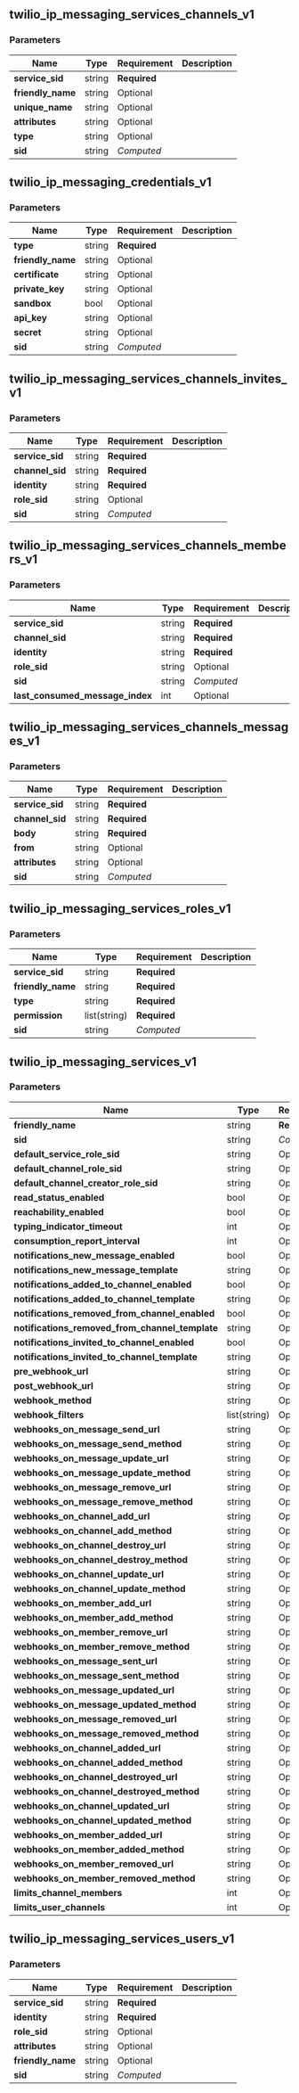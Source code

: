 
## twilio_ip_messaging_services_channels_v1

### Parameters

Name | Type | Requirement | Description
--- | --- | --- | ---
**service_sid** | string | **Required** | 
**friendly_name** | string | Optional | 
**unique_name** | string | Optional | 
**attributes** | string | Optional | 
**type** | string | Optional | 
**sid** | string | *Computed* | 

## twilio_ip_messaging_credentials_v1

### Parameters

Name | Type | Requirement | Description
--- | --- | --- | ---
**type** | string | **Required** | 
**friendly_name** | string | Optional | 
**certificate** | string | Optional | 
**private_key** | string | Optional | 
**sandbox** | bool | Optional | 
**api_key** | string | Optional | 
**secret** | string | Optional | 
**sid** | string | *Computed* | 

## twilio_ip_messaging_services_channels_invites_v1

### Parameters

Name | Type | Requirement | Description
--- | --- | --- | ---
**service_sid** | string | **Required** | 
**channel_sid** | string | **Required** | 
**identity** | string | **Required** | 
**role_sid** | string | Optional | 
**sid** | string | *Computed* | 

## twilio_ip_messaging_services_channels_members_v1

### Parameters

Name | Type | Requirement | Description
--- | --- | --- | ---
**service_sid** | string | **Required** | 
**channel_sid** | string | **Required** | 
**identity** | string | **Required** | 
**role_sid** | string | Optional | 
**sid** | string | *Computed* | 
**last_consumed_message_index** | int | Optional | 

## twilio_ip_messaging_services_channels_messages_v1

### Parameters

Name | Type | Requirement | Description
--- | --- | --- | ---
**service_sid** | string | **Required** | 
**channel_sid** | string | **Required** | 
**body** | string | **Required** | 
**from** | string | Optional | 
**attributes** | string | Optional | 
**sid** | string | *Computed* | 

## twilio_ip_messaging_services_roles_v1

### Parameters

Name | Type | Requirement | Description
--- | --- | --- | ---
**service_sid** | string | **Required** | 
**friendly_name** | string | **Required** | 
**type** | string | **Required** | 
**permission** | list(string) | **Required** | 
**sid** | string | *Computed* | 

## twilio_ip_messaging_services_v1

### Parameters

Name | Type | Requirement | Description
--- | --- | --- | ---
**friendly_name** | string | **Required** | 
**sid** | string | *Computed* | 
**default_service_role_sid** | string | Optional | 
**default_channel_role_sid** | string | Optional | 
**default_channel_creator_role_sid** | string | Optional | 
**read_status_enabled** | bool | Optional | 
**reachability_enabled** | bool | Optional | 
**typing_indicator_timeout** | int | Optional | 
**consumption_report_interval** | int | Optional | 
**notifications_new_message_enabled** | bool | Optional | 
**notifications_new_message_template** | string | Optional | 
**notifications_added_to_channel_enabled** | bool | Optional | 
**notifications_added_to_channel_template** | string | Optional | 
**notifications_removed_from_channel_enabled** | bool | Optional | 
**notifications_removed_from_channel_template** | string | Optional | 
**notifications_invited_to_channel_enabled** | bool | Optional | 
**notifications_invited_to_channel_template** | string | Optional | 
**pre_webhook_url** | string | Optional | 
**post_webhook_url** | string | Optional | 
**webhook_method** | string | Optional | 
**webhook_filters** | list(string) | Optional | 
**webhooks_on_message_send_url** | string | Optional | 
**webhooks_on_message_send_method** | string | Optional | 
**webhooks_on_message_update_url** | string | Optional | 
**webhooks_on_message_update_method** | string | Optional | 
**webhooks_on_message_remove_url** | string | Optional | 
**webhooks_on_message_remove_method** | string | Optional | 
**webhooks_on_channel_add_url** | string | Optional | 
**webhooks_on_channel_add_method** | string | Optional | 
**webhooks_on_channel_destroy_url** | string | Optional | 
**webhooks_on_channel_destroy_method** | string | Optional | 
**webhooks_on_channel_update_url** | string | Optional | 
**webhooks_on_channel_update_method** | string | Optional | 
**webhooks_on_member_add_url** | string | Optional | 
**webhooks_on_member_add_method** | string | Optional | 
**webhooks_on_member_remove_url** | string | Optional | 
**webhooks_on_member_remove_method** | string | Optional | 
**webhooks_on_message_sent_url** | string | Optional | 
**webhooks_on_message_sent_method** | string | Optional | 
**webhooks_on_message_updated_url** | string | Optional | 
**webhooks_on_message_updated_method** | string | Optional | 
**webhooks_on_message_removed_url** | string | Optional | 
**webhooks_on_message_removed_method** | string | Optional | 
**webhooks_on_channel_added_url** | string | Optional | 
**webhooks_on_channel_added_method** | string | Optional | 
**webhooks_on_channel_destroyed_url** | string | Optional | 
**webhooks_on_channel_destroyed_method** | string | Optional | 
**webhooks_on_channel_updated_url** | string | Optional | 
**webhooks_on_channel_updated_method** | string | Optional | 
**webhooks_on_member_added_url** | string | Optional | 
**webhooks_on_member_added_method** | string | Optional | 
**webhooks_on_member_removed_url** | string | Optional | 
**webhooks_on_member_removed_method** | string | Optional | 
**limits_channel_members** | int | Optional | 
**limits_user_channels** | int | Optional | 

## twilio_ip_messaging_services_users_v1

### Parameters

Name | Type | Requirement | Description
--- | --- | --- | ---
**service_sid** | string | **Required** | 
**identity** | string | **Required** | 
**role_sid** | string | Optional | 
**attributes** | string | Optional | 
**friendly_name** | string | Optional | 
**sid** | string | *Computed* | 

